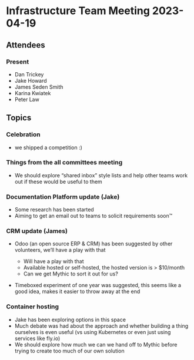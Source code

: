 # Infrastructure Team Meeting 2023-04-19

## Attendees

### Present

- Dan Trickey
- Jake Howard
- James Seden Smith
- Karina Kwiatek
- Peter Law

## Topics


### Celebration

- we shipped a competition :)

### Things from the all committees meeting

- We should explore “shared inbox” style lists and help other teams work out if these would be useful to them

### Documentation Platform update (Jake)

- Some research has been started
- Aiming to get an email out to teams to solicit requirements soon™

### CRM update (James)

- Odoo (an open source ERP & CRM) has been suggested by other volunteers, we’ll have a play with that

  - Will have a play with that
  - Available hosted or self-hosted, the hosted version is > $10/month
  - Can we get Mythic to sort it out for us?

- Timeboxed experiment of one year was suggested, this seems like a good idea, makes it easier to throw away at the end

### Container hosting

- Jake has been exploring options in this space
- Much debate was had about the approach and whether building a thing ourselves is even useful (vs using Kubernetes or even just using services like fly.io)
- We should explore how much we can we hand off to Mythic before trying to create too much of our own solution
